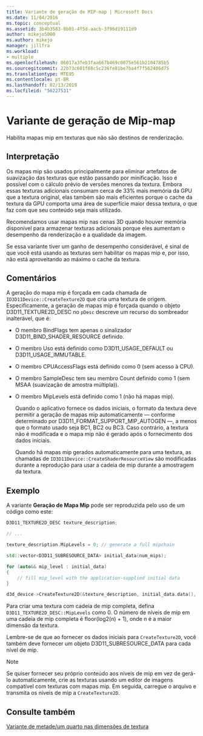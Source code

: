 ```yaml
---
title: Variante de geração de MIP-map | Microsoft Docs
ms.date: 11/04/2016
ms.topic: conceptual
ms.assetid: 3b4b3583-0b01-4f5d-aacb-3f96d19111d9
author: mikejo5000
ms.author: mikejo
manager: jillfra
ms.workload:
- multiple
ms.openlocfilehash: 06017a3feb3faa667b469c0075e561b2104785b5
ms.sourcegitcommit: 22b73c601f88c5c236fe81be7ba4f7f562406d75
ms.translationtype: MTE95
ms.contentlocale: pt-BR
ms.lasthandoff: 02/13/2019
ms.locfileid: "56227531"
---
```

# <a name="mip-map-generation-variant"></a>Variante de geração de Mip-map
Habilita mapas mip em texturas que não são destinos de renderização.

## <a name="interpretation"></a>Interpretação
Os mapas mip são usados principalmente para eliminar artefatos de suavização das texturas que estão passando por minificação. Isso é possível com o cálculo prévio de versões menores da textura. Embora essas texturas adicionais consumam cerca de 33% mais memória da GPU que a textura original, elas também são mais eficientes porque o cache da textura da GPU comporta uma área de superfície maior dessa textura, o que faz com que seu conteúdo seja mais utilizado.

Recomendamos usar mapas mip nas cenas 3D quando houver memória disponível para armazenar texturas adicionais porque eles aumentam o desempenho da renderização e a qualidade da imagem.

Se essa variante tiver um ganho de desempenho considerável, é sinal de que você está usando as texturas sem habilitar os mapas mip e, por isso, não está aproveitando ao máximo o cache da textura.

## <a name="remarks"></a>Comentários
A geração do mapa mip é forçada em cada chamada de `ID3D11Device::CreateTexture2D` que cria uma textura de origem. Especificamente, a geração de mapas mip é forçada quando o objeto D3D11_TEXTURE2D_DESC no `pDesc` descreve um recurso do sombreador inalterável, que é:

- O membro BindFlags tem apenas o sinalizador D3D11_BIND_SHADER_RESOURCE definido.

- O membro Uso está definido como D3D11_USAGE_DEFAULT ou D3D11_USAGE_IMMUTABLE.

- O membro CPUAccessFlags está definido como 0 (sem acesso à CPU).

- O membro SampleDesc tem seu membro Count definido como 1 (sem MSAA (suavização de amostra múltipla)).

- O membro MipLevels está definido como 1 (não há mapas mip).

  Quando o aplicativo fornece os dados iniciais, o formato da textura deve permitir a geração de mapas mip automaticamente — conforme determinado por D3D11_FORMAT_SUPPORT_MIP_AUTOGEN —, a menos que o formato usado seja BC1, BC2 ou BC3. Caso contrário, a textura não é modificada e o mapa mip não é gerado após o fornecimento dos dados iniciais.

  Quando há mapas mip gerados automaticamente para uma textura, as chamadas de `ID3D11Device::CreateShaderResourceView` são modificadas durante a reprodução para usar a cadeia de mip durante a amostragem da textura.

## <a name="example"></a>Exemplo
A variante **Geração de Mapa Mip** pode ser reproduzida pelo uso de um código como este:

```cpp
D3D11_TEXTURE2D_DESC texture_description;

// ...

texture_description.MipLevels = 0; // generate a full mipchain

std::vector<D3D11_SUBRESOURCE_DATA> initial_data(num_mips);

for (auto&& mip_level : initial_data)
{
    // fill mip_level with the application-supplied initial data
}

d3d_device->CreateTexture2D(&texture_description, initial_data.data(), &texture)
```

Para criar uma textura com cadeia de mip completa, defina `D3D11_TEXTURE2D_DESC::MipLevels` como 0. O número de níveis de mip em uma cadeia de mip completa é floor(log2(n) + 1), onde n é a maior dimensão da textura.

Lembre-se de que ao fornecer os dados iniciais para `CreateTexture2D`, você também deve fornecer um objeto D3D11_SUBRESOURCE_DATA para cada nível de mip.

> [!NOTE]
> Se quiser fornecer seu próprio conteúdo aos níveis de mip em vez de gerá-lo automaticamente, crie as texturas usando um editor de imagens compatível com texturas com mapas mip. Em seguida, carregue o arquivo e transmita os níveis de mip a `CreateTexture2D`.

## <a name="see-also"></a>Consulte também
[Variante de metade/um quarto nas dimensões de textura](half-quarter-texture-dimensions-variant.md)
